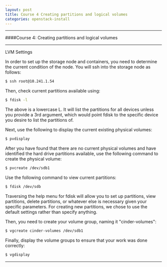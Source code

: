 ```yaml
---
layout: post
title: Course 4 Creating partitions and logical volumes
categories: openstack-install
---
```


***
####Course 4: Creating partitions and logical volumes

* * *

LVM Settings

In order to set up the storage node and containers, you need to determine the current condition of the node. You will ssh into the storage node as follows:

```sh
$ ssh root@10.241.1.54
```

Then, check current partitions available using:

```sh
$ fdisk -l
```

The above is a lowercase L. It will list the partitions for all devices unless you provide a 3rd argument, which would point fdisk to the specific device you desire to list the partitions of.

Next, use the following to display the current existing physical volumes:

```sh
$ pvdisplay
```

After you have found that there are no current physical volumes and have identified the hard drive partitions available, use the following command to create the physical volume:

```sh
$ pvcreate /dev/sdb1
```

Use the following command to view current partitions:

```sh
$ fdisk /dev/sdb
```

Traversing the help menu for fdisk will allow you to set up partitions, view partitions, delete partitions, or whatever else is necessary given your specific parameters. For creating new partitions, we chose to use the default settings rather than specify anything.

  

Then, you need to create your volume group, naming it "cinder-volumes":

```sh
$ vgcreate cinder-volumes /dev/sdb1
```

Finally, display the volume groups to ensure that your work was done correctly:

```sh
$ vgdisplay
```

* * *
